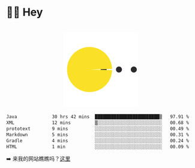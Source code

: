 
# 👋🏻 Hey
<div align="center">
	<br>
	<img src="https://raw.githubusercontent.com/Aniket965/Aniket965/master/pacman.svg?sanitize=true" width="200" height="200">
	<br>
</div>

<!--START_SECTION:waka-->

```text
Java             30 hrs 42 mins  ████████████████████████▒   97.91 %
XML              12 mins         ▒░░░░░░░░░░░░░░░░░░░░░░░░   00.68 %
prototext        9 mins          ░░░░░░░░░░░░░░░░░░░░░░░░░   00.49 %
Markdown         5 mins          ░░░░░░░░░░░░░░░░░░░░░░░░░   00.31 %
Gradle           4 mins          ░░░░░░░░░░░░░░░░░░░░░░░░░   00.24 %
HTML             1 min           ░░░░░░░░░░░░░░░░░░░░░░░░░   00.09 %
```

<!--END_SECTION:waka-->

 ➡️  来我的网站瞧瞧吗？[这里](https://www.shaolongfei.com)
